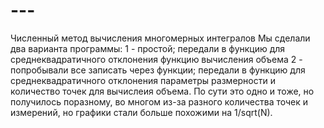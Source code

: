 # ---
Численный метод вычисления многомерных интегралов
Мы сделали два варианта программы:
1 - простой; передали в функцию для среднеквадратичного отклонения функцию вычисления объема
2 - попробывали все записать через функции; передали в функцию для среднеквадратичного отклонения параметры размерности и количество точек для вычислеия объема.
По сути это одно и тоже, но получилось поразному, во многом из-за разного количества точек и измерений, но графики стали больше похожими на 1/sqrt(N).
